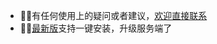 - 📧📧有任何使用上的疑问或者建议，[欢迎直接联系](mailto:codeloverql@gmail.com)
- 🎉🎉[最新版](https://apps.apple.com/cn/app/myservers/id6466196656)支持一键安装，升级服务端了